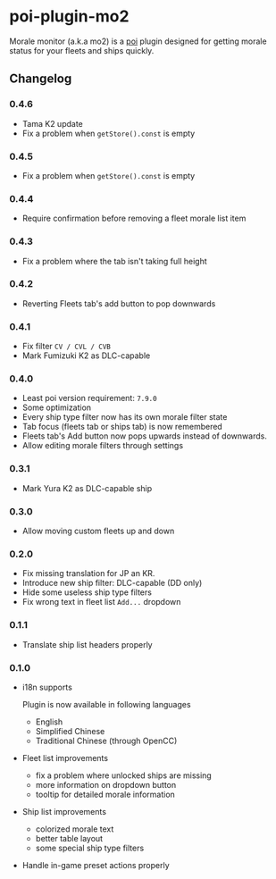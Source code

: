 # poi-plugin-mo2

Morale monitor (a.k.a mo2) is a [poi](https://github.com/poooi/poi) plugin
designed for getting morale status for your fleets and ships quickly.

## Changelog

### 0.4.6

- Tama K2 update
- Fix a problem when `getStore().const` is empty

### 0.4.5

- Fix a problem when `getStore().const` is empty

### 0.4.4

- Require confirmation before removing a fleet morale list item

### 0.4.3

- Fix a problem where the tab isn't taking full height

### 0.4.2

- Reverting Fleets tab's add button to pop downwards

### 0.4.1

- Fix filter `CV / CVL / CVB`
- Mark Fumizuki K2 as DLC-capable

### 0.4.0

- Least poi version requirement: `7.9.0`
- Some optimization
- Every ship type filter now has its own morale filter state
- Tab focus (fleets tab or ships tab) is now remembered
- Fleets tab's Add button now pops upwards instead of downwards.
- Allow editing morale filters through settings

### 0.3.1

- Mark Yura K2 as DLC-capable ship

### 0.3.0

- Allow moving custom fleets up and down

### 0.2.0

- Fix missing translation for JP an KR.
- Introduce new ship filter: DLC-capable (DD only)
- Hide some useless ship type filters
- Fix wrong text in fleet list `Add...` dropdown

### 0.1.1

- Translate ship list headers properly

### 0.1.0

- i18n supports

    Plugin is now available in following languages

    - English
    - Simplified Chinese
    - Traditional Chinese (through OpenCC)

- Fleet list improvements

    - fix a problem where unlocked ships are missing
    - more information on dropdown button
    - tooltip for detailed morale information

- Ship list improvements

    - colorized morale text
    - better table layout
    - some special ship type filters

- Handle in-game preset actions properly
